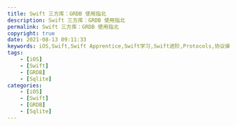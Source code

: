 ```yaml
---
title: Swift 三方库：GRDB 使用指北
description: Swift 三方库：GRDB 使用指北
permalink: Swift 三方库：GRDB 使用指北
copyright: true
date: 2021-08-13 09:11:33
keywords: iOS,Swift,Swift Apprentice,Swift学习,Swift进阶,Protocols,协议编程,泛型,编程,多态,Collection Types,Arrays,Dictionaries,Sets,CFArray,使用闭包集合迭代,Strings,构建自己的类型,Structures,结构体,Methods,Classes,Advanced Classes,面试题,子交并补,GRDB
tags:
    - [iOS]
    - [Swift]
	- [GRDB]
	- [Sqlite]
categories:
    - [iOS]
    - [Swift]
	- [GRDB]
	- [Sqlite]
---
```

